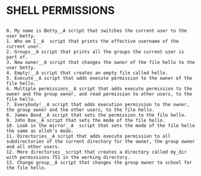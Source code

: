 # SHELL PERMISSIONS  
##
    0. My name is Betty__A script that switches the current user to the user betty.  
    1. Who am I__A  script that prints the effective username of the current user.  
    2. Groups__A script that prints all the groups the current user is part of.  
    3. New owner__A script that changes the owner of the file hello to the user betty.  
    4. Empty!__A script that creates an empty file called hello.  
    5. Execute__A script that adds execute permission to the owner of the file hello.  
    6. Multiple permissions__A script that adds execute permission to the owner and the group owner, and read permission to other users, to the file hello.  
    7. Everybody!__A script that adds execution permission to the owner, the group owner and the other users, to the file hello.  
    8. James Bond__A script that sets the permission to the file hello.  
    9. John Doe__A script that sets the mode of the file hello.  
    10. Look in the mirror__A  script that sets the mode of the file hello the same as olleh’s mode.  
    11. Directories__A script that adds execute permission to all subdirectories of the current directory for the owner, the group owner and all other users.  
    12. More directories__script that creates a directory called my_dir with permissions 751 in the working directory.  
    13. Change group__A script that changes the group owner to school for the file hello.  
##
